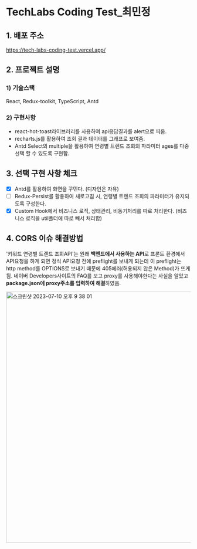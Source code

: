 # TechLabs Coding Test\_최민정

## 1. 배포 주소
https://tech-labs-coding-test.vercel.app/

## 2. 프로젝트 설명

### 1) 기술스택
React, Redux-toolkit, TypeScript, Antd

### 2) 구현사항
- react-hot-toast라이브러리를 사용하여 api응답결과를 alert으로 띄움.
- recharts.js를 활용하여 조회 결과 데이터를 그래프로 보여줌.
- Antd Select의 multiple을 활용하여 연령별 트렌드 조회의 파라미터 ages를 다중 선택 할 수 있도록 구현함.

## 3. 선택 구현 사항 체크
- [x] Antd를 활용하여 화면을 꾸민다. (디자인은 자유)
- [ ] Redux-Persist를 활용하여 새로고침 시, 연령별 트렌드 조회의 파라미터가 유지되도록 구성한다.
- [x] Custom Hook에서 비즈니스 로직, 상태관리, 비동기처리를 따로 처리한다. (비즈니스 로직을 util폴더에 따로 빼서 처리함)

## 4. CORS 이슈 해결방법
'키워드 연령별 트렌드 조회API'는 원래 **백엔드에서 사용하는 API**로
프론트 환경에서 API요청을 하게 되면 정식 API요청 전에 preflight를 보내게 되는데
이 preflight는 http method를 OPTIONS로 보내기 때문에 405에러(허용되지 않은 Method)가 뜨게됨.
네이버 Developers사이트의 FAQ를 보고 proxy를 사용해야한다는 사실을 알았고
**package.json에 proxy주소를 입력하여 해결**하였음.

<img width="685" alt="스크린샷 2023-07-10 오후 9 38 01" src="https://github.com/saiani1/TechLabsCodingTest/assets/68591616/2e29afc3-d173-4ef5-a117-4e08ed53ab92">
